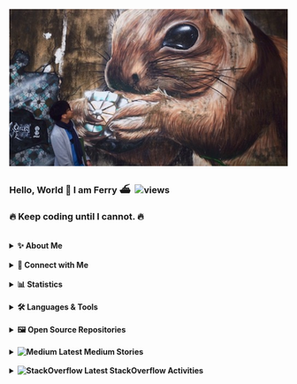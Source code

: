 <img alt="me" src="me.jpeg">

### Hello, World 👋 I am Ferry ⛴️ &nbsp;<img alt="views" src="https://visitor-badge.glitch.me/badge?page_id=ferrywlto.ferrywlto&left_color=DimGray&right_color=Green&left_text=Profile%20Views">
### 🔥 Keep coding until I cannot. 🔥
<br/>
<details> 
<summary><b>✨ About Me</b></summary>

Owner of a software development company and three cats. 🐈 🐈 🐈

Love rodents 🐀 🐿️ 🐹 and one of my 🐁 named Hello.

ActionScript was my favourite language before the death of Flash. Now I focus on C# and Vue.

- 🌎 I'm currently living in Hong Kong. 🇭🇰
- 🔭 I’m currently working on `Everything In C#`.
- 🌱 I’m currently learning software craftsmanship.
- 💬 Ask me about C# and Vue on my [website](ferrywl.to):
- ⚡ Fun fact:
    - My name Ferry comes from the Chinese nickname called by my family members, which is simply the abbreviation of my Chinese name. It pronounces the same as Ferry in Chinese (渡輪).
    - Although I have 3 cats. I love rodents more. Once I feed 20+ hamsters from rescue.
    - I lived in Taiwan 🇹🇼 for 2 years.
</details>
<br/>
<details>
  <summary><b>🔗 Connect with Me</b></summary>
  <table><tr>
      <td><a href="https://www.linkedin.com/in/ferry-to-2a905720/" target="_blank">
          <img alt="LinkedIn" src="https://img.shields.io/badge/Linkedin-Profile-%23008000?logo=linkedin&style=flat&labelColor=222426" />
      </a></td>
      <td><a href="https://ferrywlto.medium.com" target="_blank">
          <img alt="Medium" src="https://img.shields.io/badge/Medium-Profile-%23008000?logo=medium&style=flat&labelColor=222426" />
      </a></td>
      <td><a href="https://stackoverflow.com/users/2952180/masterwil" target="_blank">
          <img alt="StackOverflow" src="https://img.shields.io/badge/Stackoverflow-Profile-%23008000?logo=stackoverflow&style=flat&labelColor=222426" />
      </a></td>
  </tr></table>
</details>
<br/>
<details>
  <summary><b>📊 Statistics</b></summary>
  <br/>
  <img height="180em" alt="GitHub Stats" src="https://github-readme-stats.vercel.app/api?username=ferrywlto&show_icons=true&hide_border=true&count_private=true&include_all_commits=true&custom_title=My GitHub Stats&title_color=f8deb8&bg_color=111111&text_color=aaaaaa&icon_color=00d9a8" />
  <img height="180em" alt="Language Stats" src="https://github-readme-stats.vercel.app/api/top-langs/?username=ferrywlto&layout=compact&langs_count=8&hide=HTML,CSS,ASP&hide_border=true&title_color=f8deb8&bg_color=111111&text_color=aaaaaa" />
  <img height="180em" alt="GitHub Streak" src="http://github-readme-streak-stats.herokuapp.com?user=ferrywlto&theme=highcontrast&hide_border=true&date_format=j%20M%5B%20Y%5D&background=111111&ring=f8deb8&fire=00d9a8&stroke=aaaaaa&border=f8deb8&currStreakNum=f8deb8&sideNums=f8deb8&currStreakLabel=aaaaaa&sideLabels=aaaaaa&dates=00d9a8">
  <img height="180em" alt="WakaTime Stats" src="https://github-readme-stats.vercel.app/api/wakatime?username=ferrywlto&hide_border=true&title_color=f8deb8&bg_color=111111&text_color=aaaaaa" /> 
</details>
<br/>
<details>
  <summary><b>🛠️ Languages & Tools</b></summary>
  <br/>
  <img alt="medium" src="https://img.shields.io/badge/.NET-%23008000?logo=dotnet&style=flat&labelColor=111111" />
  <img alt="medium" src="https://img.shields.io/badge/C%23-%23008000?logo=csharp&style=flat&labelColor=111111" />
  <img alt="medium" src="https://img.shields.io/badge/Blazor-%23008000?logo=blazor&style=flat&labelColor=111111" />
  <img alt="medium" src="https://img.shields.io/badge/Xamarin-%23008000?logo=xamarin&style=flat&labelColor=111111" />
  <img alt="medium" src="https://img.shields.io/badge/Jupyter Notebook-%23008000?logo=Jupyter&style=flat&labelColor=111111" />
  <img alt="medium" src="https://img.shields.io/badge/Python-%23008000?logo=Python&style=flat&labelColor=111111" />
  <img alt="medium" src="https://img.shields.io/badge/C++-%23008000?logo=cplusplus&style=flat&labelColor=111111" />
  <br/>
  <img alt="medium" src="https://img.shields.io/badge/Vue.js-%23008000?logo=vuedotjs&style=flat&labelColor=111111" />
  <img alt="medium" src="https://img.shields.io/badge/Vuetify-%23008000?logo=vuetify&style=flat&labelColor=111111" />
  <img alt="medium" src="https://img.shields.io/badge/Nuxt.js-%23008000?logo=nuxtdotjs&style=flat&labelColor=111111" />
  <img alt="medium" src="https://img.shields.io/badge/JavaScript-%23008000?logo=javascript&style=flat&labelColor=111111" />
  <img alt="medium" src="https://img.shields.io/badge/TypeScript-%23008000?logo=typescript&style=flat&labelColor=111111" />
  <img alt="medium" src="https://img.shields.io/badge/NativeScript-%23008000?logo=nativescript&style=flat&labelColor=111111" />
  <br/>
  <img alt="medium" src="https://img.shields.io/badge/GCP-%23008000?logo=googlecloud&style=flat&labelColor=111111" />
  <img alt="medium" src="https://img.shields.io/badge/Azure-%23008000?logo=microsoftazure&style=flat&labelColor=111111" />
  <img alt="medium" src="https://img.shields.io/badge/Firebase-%23008000?logo=firebase&style=flat&labelColor=111111" />
  <img alt="medium" src="https://img.shields.io/badge/MongoDB-%23008000?logo=mongodb&style=flat&labelColor=111111" />
  <img alt="medium" src="https://img.shields.io/badge/SQL Server-%23008000?logo=microsoftsqlserver&style=flat&labelColor=111111" />
  <img alt="medium" src="https://img.shields.io/badge/SQLite-%23008000?logo=sqlite&style=flat&labelColor=111111" />
  <br/>
  <img alt="medium" src="https://img.shields.io/badge/Docker-%23008000?logo=docker&style=flat&labelColor=111111" />
  <img alt="medium" src="https://img.shields.io/badge/Slack-%23008000?logo=slack&style=flat&labelColor=111111" />
  <img alt="medium" src="https://img.shields.io/badge/VSCode-%23008000?logo=visualstudiocode&style=flat&labelColor=111111" />
  <img alt="medium" src="https://img.shields.io/badge/Rider-%23008000?logo=rider&style=flat&labelColor=111111" />
  <img alt="medium" src="https://img.shields.io/badge/GitHub-%23008000?logo=github&style=flat&labelColor=111111" />

</details>
<br/>
<details>
  <summary><b>🖼️ Open Source Repositories</b></summary>
<br/>
  Contributions are welcomed. 😀

<table>
  <thead>
    <tr>
      <td><b>🏗️ Projects</b></td>
      <td colspan="4"></td>
    </tr>
  </thead>
  <tbody>
    <tr>
      <td><a href="https://github.com/ferrywlto/vuejs-aspnetcore-ssr"><b>Vue ASP.NET Core Server Side Rendering</b></a></td>
      <td><img alt="Stars" src="https://img.shields.io/github/stars/ferrywlto/vuejs-aspnetcore-ssr?style=for-the-badge"/></td>
      <td><img alt="Forks" src="https://img.shields.io/github/forks/ferrywlto/vuejs-aspnetcore-ssr?style=for-the-badge"/></td>
      <td><img alt="Issues" src="https://img.shields.io/github/issues/ferrywlto/vuejs-aspnetcore-ssr?style=for-the-badge"/></td>
      <td><img alt="Pull Requests" src="https://img.shields.io/github/issues-pr/ferrywlto/vuejs-aspnetcore-ssr?style=for-the-badge"/></td>
    </tr>
  </tbody>
</table>
</details>
<br/>
<details>
  <summary><b>
    <img alt="Medium" src="https://img.shields.io/badge/-%2300000000?logo=medium&style=flat" />
    Latest Medium Stories
  </b></summary>

<!-- MEDIUM:START -->
- [Create your Wordle like game with Blazor and deploy to GitHub Pages](https://ferrywlto.medium.com/create-your-wordle-like-game-with-blazor-and-deploy-to-github-pages-d2129b71727f?source=rss-f5ada568f082------2)
- [The Pain — When firebaseui localization meets TypeScript](https://ferrywlto.medium.com/the-pain-when-firebaseui-localization-meets-typescript-a85ffcf614fc?source=rss-f5ada568f082------2)
- [Step-by-step guide on creating and publishing a Vue.js plugin.](https://ferrywlto.medium.com/step-by-step-guide-on-creating-and-publishing-a-vue-js-plugin-622c5748a631?source=rss-f5ada568f082------2)
<!-- MEDIUM:END -->
</details>
<br/>
<details>
  <summary><b>
    <img alt="StackOverflow" src="https://img.shields.io/badge/-%2300000000?logo=stackoverflow&style=flat" />
    Latest StackOverflow Activities
  </b></summary> 

<!-- STACKOVERFLOW:START -->
- [Answer by MasterWil for How to retrieve the repository directory name I am in using C#?](https://stackoverflow.com/questions/71325540/how-to-retrieve-the-repository-directory-name-i-am-in-using-c/71325836#71325836)
- [Answer by MasterWil for argument_name and an argument_value in a named argument?](https://stackoverflow.com/questions/71282633/argument-name-and-an-argument-value-in-a-named-argument/71283237#71283237)
- [Answer by MasterWil for Vue button toggling CSS using checkbox](https://stackoverflow.com/questions/71188664/vue-button-toggling-css-using-checkbox/71191350#71191350)
- [Answer by MasterWil for Cant find route, 404 any suggestions - C# .netcore](https://stackoverflow.com/questions/71181548/cant-find-route-404-any-suggestions-c-sharp-netcore/71182266#71182266)
- [Answer by MasterWil for Newtonsoft. JSON reports an error. How can I solve it?](https://stackoverflow.com/questions/71140842/newtonsoft-json-reports-an-error-how-can-i-solve-it/71146196#71146196)
<!-- STACKOVERFLOW:END -->
</details>
